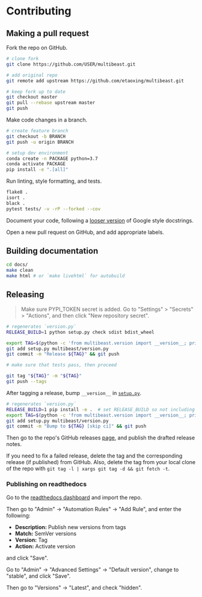 # Contributing

## Making a pull request

Fork the repo on GitHub.

```bash
# clone fork
git clone https://github.com/USER/multibeast.git

# add original repo
git remote add upstream https://github.com/etaoxing/multibeast.git

# keep fork up to date
git checkout master
git pull --rebase upstream master
git push
```

Make code changes in a branch.
```bash
# create feature branch
git checkout -b BRANCH
git push -u origin BRANCH

# setup dev environment
conda create -n PACKAGE python=3.7
conda activate PACKAGE
pip install -e ".[all]"
```

Run linting, style formatting, and tests.
```bash
flake8 .
isort .
black .
pytest tests/ -v -rP --forked --cov
```

Document your code, following a [looser version](https://drake.mit.edu/styleguide/pyguide.html) of Google style docstrings.

Open a new pull request on GitHub, and add appropriate labels.

## Building documentation

```bash
cd docs/
make clean
make html # or `make livehtml` for autobuild
```

## Releasing

> Make sure PYPI_TOKEN secret is added. Go to "Settings" > "Secrets" > "Actions", and then click "New repository secret".

```bash
# regenerates `version.py`
RELEASE_BUILD=1 python setup.py check sdist bdist_wheel

export TAG=$(python -c 'from multibeast.version import __version__; print(__version__)')
git add setup.py multibeast/version.py
git commit -m "Release ${TAG}" && git push

# make sure that tests pass, then proceed

git tag "${TAG}" -m "${TAG}"
git push --tags
```

After tagging a release, bump `__version__` in [`setup.py`](setup.py).
```bash
# regenerates `version.py`
RELEASE_BUILD=1 pip install -e .  # set RELEASE_BUILD so not including commit hash
export TAG=$(python -c 'from multibeast.version import __version__; print( __version__)')
git add setup.py multibeast/version.py
git commit -m "Bump to ${TAG} [skip ci]" && git push
```

Then go to the repo's GitHub releases [page](https://github.com/etaoxing/multibeast/releases), and publish the drafted release notes.

If you need to fix a failed release, delete the tag and the corresponding release (if published) from GitHub.
Also, delete the tag from your local clone of the repo with `git tag -l | xargs git tag -d && git fetch -t`.

### Publishing on readthedocs

Go to the [readthedocs dashboard](https://readthedocs.org/dashboard/import/?) and import the repo.

Then go to "Admin" -> "Automation Rules" -> "Add Rule", and enter the following:

- **Description:** Publish new versions from tags
- **Match:** SemVer versions
- **Version:** Tag
- **Action:** Activate version

and click "Save".

Go to "Admin" -> "Advanced Settings" -> "Default version", change to "stable", and click "Save".

Then go to "Versions" -> "Latest", and check "hidden".
